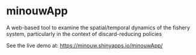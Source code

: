 # minouwApp
A web-based tool to examine the spatial/temporal dynamics of the fishery system, particularly in the context of discard-reducing policies

See the live demo at: https://minouw.shinyapps.io/minouwApp/

